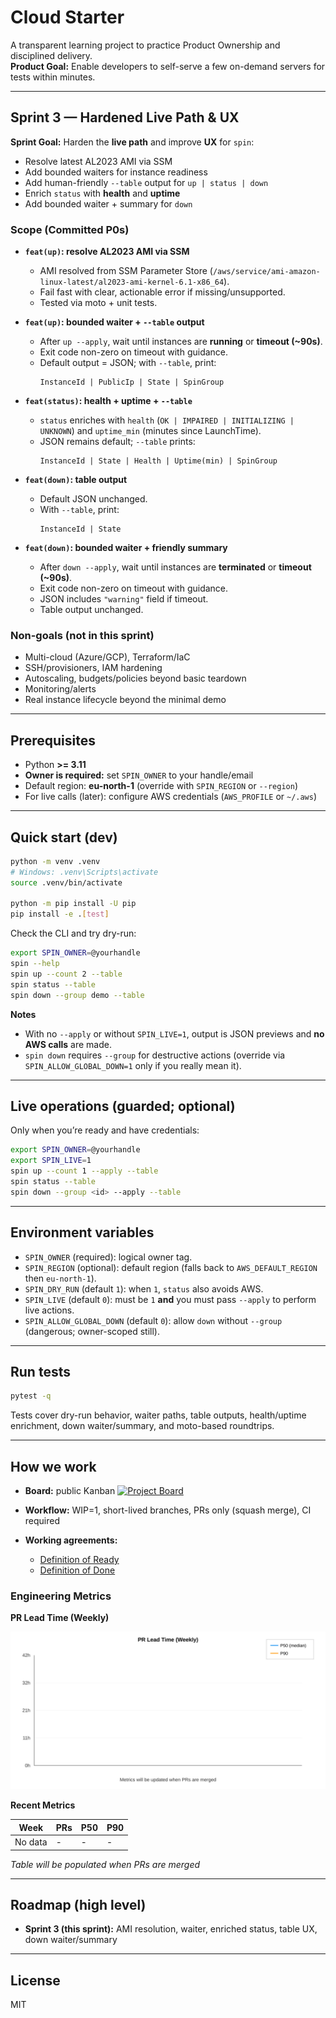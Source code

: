 # Cloud Starter

A transparent learning project to practice Product Ownership and disciplined delivery.  
**Product Goal:** Enable developers to self-serve a few on-demand servers for tests within minutes.

---

## Sprint 3 — Hardened Live Path & UX

**Sprint Goal:** Harden the **live path** and improve **UX** for `spin`:  
- Resolve latest AL2023 AMI via SSM  
- Add bounded waiters for instance readiness  
- Add human-friendly `--table` output for `up | status | down`  
- Enrich `status` with **health** and **uptime**  
- Add bounded waiter + summary for `down`

### Scope (Committed P0s)

- **`feat(up)`: resolve AL2023 AMI via SSM**  
  - AMI resolved from SSM Parameter Store (`/aws/service/ami-amazon-linux-latest/al2023-ami-kernel-6.1-x86_64`).  
  - Fail fast with clear, actionable error if missing/unsupported.  
  - Tested via moto + unit tests.

- **`feat(up)`: bounded waiter + `--table` output**  
  - After `up --apply`, wait until instances are **running** or **timeout (~90s)**.  
  - Exit code non-zero on timeout with guidance.  
  - Default output = JSON; with `--table`, print:  
    ```
    InstanceId | PublicIp | State | SpinGroup
    ```

- **`feat(status)`: health + uptime + `--table`**  
  - `status` enriches with `health` (`OK | IMPAIRED | INITIALIZING | UNKNOWN`) and `uptime_min` (minutes since LaunchTime).  
  - JSON remains default; `--table` prints:  
    ```
    InstanceId | State | Health | Uptime(min) | SpinGroup
    ```

- **`feat(down)`: table output**  
  - Default JSON unchanged.  
  - With `--table`, print:  
    ```
    InstanceId | State
    ```

- **`feat(down)`: bounded waiter + friendly summary**  
  - After `down --apply`, wait until instances are **terminated** or **timeout (~90s)**.  
  - Exit code non-zero on timeout with guidance.  
  - JSON includes `"warning"` field if timeout.  
  - Table output unchanged.

### Non-goals (not in this sprint)

- Multi-cloud (Azure/GCP), Terraform/IaC  
- SSH/provisioners, IAM hardening  
- Autoscaling, budgets/policies beyond basic teardown  
- Monitoring/alerts  
- Real instance lifecycle beyond the minimal demo  

---

## Prerequisites

- Python **>= 3.11**
- **Owner is required:** set `SPIN_OWNER` to your handle/email
- Default region: **eu-north-1** (override with `SPIN_REGION` or `--region`)
- For live calls (later): configure AWS credentials (`AWS_PROFILE` or `~/.aws`)

---

## Quick start (dev)

```bash
python -m venv .venv
# Windows: .venv\Scripts\activate
source .venv/bin/activate

python -m pip install -U pip
pip install -e .[test]
````

Check the CLI and try dry-run:

```bash
export SPIN_OWNER=@yourhandle
spin --help
spin up --count 2 --table
spin status --table
spin down --group demo --table
```

**Notes**

* With no `--apply` or without `SPIN_LIVE=1`, output is JSON previews and **no AWS calls** are made.
* `spin down` requires `--group` for destructive actions (override via `SPIN_ALLOW_GLOBAL_DOWN=1` only if you really mean it).

---

## Live operations (guarded; optional)

Only when you’re ready and have credentials:

```bash
export SPIN_OWNER=@yourhandle
export SPIN_LIVE=1
spin up --count 1 --apply --table
spin status --table
spin down --group <id> --apply --table
```

---

## Environment variables

* `SPIN_OWNER` (required): logical owner tag.
* `SPIN_REGION` (optional): default region (falls back to `AWS_DEFAULT_REGION` then `eu-north-1`).
* `SPIN_DRY_RUN` (default `1`): when `1`, `status` also avoids AWS.
* `SPIN_LIVE` (default `0`): must be `1` **and** you must pass `--apply` to perform live actions.
* `SPIN_ALLOW_GLOBAL_DOWN` (default `0`): allow `down` without `--group` (dangerous; owner-scoped still).

---

## Run tests

```bash
pytest -q
```

Tests cover dry-run behavior, waiter paths, table outputs, health/uptime enrichment, down waiter/summary, and moto-based roundtrips.

---

## How we work

* **Board:** public Kanban
  [![Project Board](https://img.shields.io/badge/Project-Cloud%20Starter%20Board-blue)](https://github.com/users/thenarfer/projects/1)
* **Workflow:** WIP=1, short-lived branches, PRs only (squash merge), CI required
* **Working agreements:**

  * [Definition of Ready](docs/DoR.md)
  * [Definition of Done](docs/DoD.md)

### Engineering Metrics

**PR Lead Time (Weekly)**

![PR Lead Time Chart](.github/metrics/pr_lead_time_chart.svg)

**Recent Metrics**

| Week | PRs | P50 | P90 |
|------|-----|-----|-----|
| No data | - | - | - |

*Table will be populated when PRs are merged*

---

## Roadmap (high level)

* **Sprint 3 (this sprint):** AMI resolution, waiter, enriched status, table UX, down waiter/summary

---

## License

MIT
